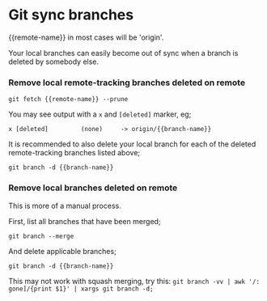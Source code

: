 Git sync branches
=================

{{remote-name}} in most cases will be 'origin'.

Your local branches can easily become out of sync when a branch is deleted by somebody else.

### Remove local remote-tracking branches deleted on remote

```
git fetch {{remote-name}} --prune
```

You may see output with a `x` and `[deleted]` marker, eg;

```
x [deleted]         (none)     -> origin/{{branch-name}}
```

It is recommended to also delete your local branch for each of the deleted remote-tracking branches listed above;

```
git branch -d {{branch-name}}
```

### Remove local branches deleted on remote

This is more of a manual process.

First, list all branches that have been merged;

```
git branch --merge
```
    
And delete applicable branches;

```
git branch -d {{branch-name}}
```

This may not work with squash merging, try this: `git branch -vv | awk '/: gone]/{print $1}' | xargs git branch -d;`
